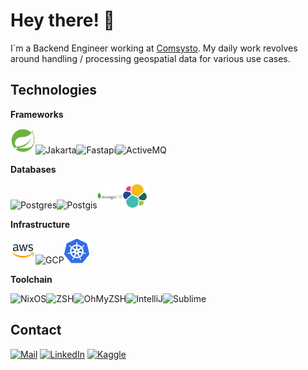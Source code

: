 # Hey there! 👋
I´m a Backend Engineer working at [Comsysto](https://www.comsystoreply.com). My daily work revolves around handling / processing geospatial data for various use cases.

## Technologies

**Frameworks**

<img title="Spring" alt="Spring" width="40px" src="https://raw.githubusercontent.com/github/explore/8ab0be27a8c97992e4930e630e2d68ba8d819183/topics/spring/spring.png"><img title="Jakarta" alt="Jakarta" width="40px" src="https://avatars.githubusercontent.com/u/36201228?s=48&v=4"><img title="Fastapi" alt="Fastapi" width="40px" src="https://camo.githubusercontent.com/86d9ca3437f5034da052cf0fd398299292aab0e4479b58c20f2fc37dd8ccbe05/68747470733a2f2f666173746170692e7469616e676f6c6f2e636f6d2f696d672f6c6f676f2d6d617267696e2f6c6f676f2d7465616c2e706e67"><img title="ActiveMQ" alt="ActiveMQ" width="40px" src="https://avatars.githubusercontent.com/u/47359?s=48&v=4">

**Databases**

<img title="Postgres" alt="Postgres" width="40px" src="https://avatars.githubusercontent.com/u/177543?s=48&v=4"><img title="Postgis" alt="Postgis" width="40px" src="https://avatars.githubusercontent.com/u/1759716?s=200&v=4"><img title="MongoDB" alt="MongoDB" width="40px" src="https://raw.githubusercontent.com/github/explore/master/topics/mongodb/mongodb.png"><img title="ElasticSearch" alt="ElasticSearch" width="40px" src="https://raw.githubusercontent.com/github/explore/master/topics/elasticsearch/elasticsearch.png">

**Infrastructure**

<img title="AWS" alt="AWS" width="40px" src="https://raw.githubusercontent.com/github/explore/main/topics/aws/aws.png"><img title="GCP" alt="GCP" width="40px" src="https://avatars.githubusercontent.com/u/2810941?s=200&v=4"><img title="Kubernetes" alt="Kubernetes" width="40px" src="https://raw.githubusercontent.com/github/explore/main/topics/kubernetes/kubernetes.png">

**Toolchain**

<img title="NixOS" alt="NixOS" width="40px" src="https://avatars.githubusercontent.com/u/487568?s=200&v=4"><img title="ZSH" alt="ZSH" width="40px" src="https://avatars.githubusercontent.com/u/567410?s=48&v=4"><img title="OhMyZSH" alt="OhMyZSH" width="40px" src="https://avatars.githubusercontent.com/u/22552083?s=48&v=4"><img title="IntelliJ" alt="IntelliJ" width="40px" src="https://avatars.githubusercontent.com/u/878437?s=48&v=4"><img title="Sublime" alt="Sublime" width="40px" src="https://avatars.githubusercontent.com/u/684879?s=200&v=4">

## Contact
<a href="mailto:m.steger@pm.me"><img title="Mail" alt="Mail" width="40px" src="https://avatars.githubusercontent.com/u/6953970?s=200&v=4"></a>
<a href="https://www.linkedin.com/in/markus-s-749035150/"><img title="LinkedIn" alt="LinkedIn" width="40px" src="https://avatars.githubusercontent.com/u/357098?s=200&v=4"></a>
<a href="https://www.kaggle.com/stgrmks"><img title="Kaggle" alt="Kaggle" width="40px" src="https://avatars.githubusercontent.com/u/1336944?s=200&v=4"></a>


